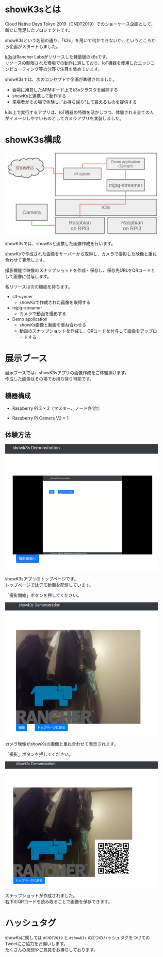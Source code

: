 # showK3sとは

Cloud Native Days Tokyo 2019（CNDT2019）でのショーケース企画として、新たに発足したプロジェクトです。

showK3sという名前の通り、「k3s」を用いて何かできないか、というところから企画がスタートしました。

[k3s](https://k3s.io/)はRancher Labsがリリースした軽量版のk8sです。  
リソースの制限された環境での動作に適しており、IoT機器を使用したエッジコンピューティング等の分野で注目を集めています。

showK3sでは、次のコンセプトで企画が準備されました。

- 会場に用意したARMボード上でk3sクラスタを展開する
- showKsと連携して動作する
- 来場者がその場で体験し、”お持ち帰り”して貰えるものを提供する

k3s上で実行するアプリは、IoT機器の特徴を活かしつつ、体験される全ての人がイメージしやすいものとしてカメラアプリを実装しました。

# showK3s構成

![showk3s-arch](./images/showk3s-arch.png)

showK3sでは、showKsと連携した画像作成を行います。

showKsで作成された画像をサーバーから取得し、カメラで撮影した映像と重ね合わせて表示します。

撮影機能で映像のスナップショットを作成・保存し、保存先URLをQRコードとして画像に付与します。

各リソースは次の機能を持ちます。

- s3-syncer
  - showKsで作成された画像を取得する
- mjpg-streamer
  - カメラで動画を撮影する
- Demo application
  - showKs画像と動画を重ね合わせる
  - 動画のスナップショットを作成し、QRコードを付与して画像をアップロードする

# 展示ブース

展示ブースでは、showK3sアプリの画像作成をご体験頂けます。  
作成した画像はその場でお持ち帰り可能です。

## 機器構成

- Raspberry Pi 3 × 2（マスター、ノード各1台）

- Raspberry Pi Camera V2 × 1

## 体験方法

![showk3s-top](./images/showk3s-top.png)

showK3sアプリのトップページです。  
トップページではデモ動画を配信しています。

「撮影開始」ボタンを押してください。

![showk3s-stream](./images/showk3s-stream.png)

カメラ映像がshowKsの画像と重ね合わせて表示されます。

「撮影」ボタンを押してください。

![showk3s-snapshot](./images/showk3s-snapshot.png)

スナップショットが作成されました。  
右下のQRコードを読み取ることで画像を保存できます。

# ハッシュタグ

showKsに関しては `#CNDT2019` と `#showK3s` の2つのハッシュタグをつけてのTweetにご協力をお願いします。  
たくさんの感想やご意見をお待ちしております。
